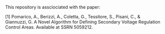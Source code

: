 This repository is asscìociated with the paper:

[1] Pomarico, A., Berizzi, A., Coletta, G., Tessitore, S., Pisani, C., & Giannuzzi, G. A Novel Algorithm for Defining Secondary Voltage Regulation Control Areas. Available at SSRN 5059212.
